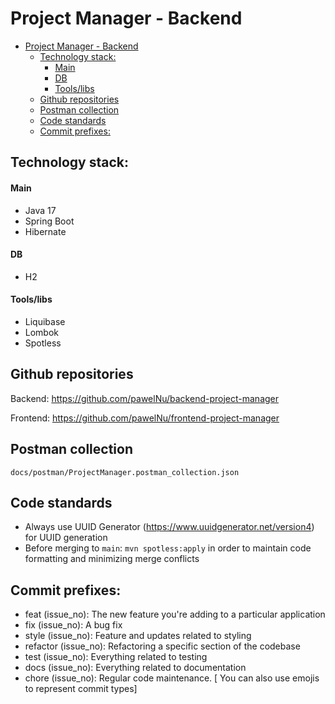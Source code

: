 # Project Manager - Backend

<!-- TOC -->
* [Project Manager - Backend](#project-manager---backend)
  * [Technology stack:](#technology-stack)
      * [Main](#main)
      * [DB](#db)
      * [Tools/libs](#toolslibs)
  * [Github repositories](#github-repositories)
  * [Postman collection](#postman-collection)
  * [Code standards](#code-standards)
  * [Commit prefixes:](#commit-prefixes)
<!-- TOC -->

## Technology stack:

#### Main
- Java 17
- Spring Boot
- Hibernate

#### DB
- H2

#### Tools/libs
- Liquibase
- Lombok
- Spotless

## Github repositories

Backend: https://github.com/pawelNu/backend-project-manager

Frontend: https://github.com/pawelNu/frontend-project-manager

## Postman collection

`docs/postman/ProjectManager.postman_collection.json`

## Code standards

- Always use UUID Generator (https://www.uuidgenerator.net/version4) for UUID generation
- Before merging to `main`: `mvn spotless:apply` in order to maintain code formatting and minimizing merge conflicts

## Commit prefixes:

- feat (issue_no): The new feature you're adding to a particular application
- fix (issue_no): A bug fix
- style (issue_no): Feature and updates related to styling
- refactor (issue_no): Refactoring a specific section of the codebase
- test (issue_no): Everything related to testing
- docs (issue_no): Everything related to documentation
- chore (issue_no): Regular code maintenance. [ You can also use emojis to represent commit types]
